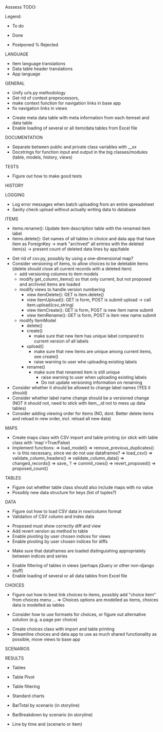 Asssess TODO:

Legend:
- To do
+ Done
* Postponed
% Rejected

LANGUAGE
- Item language translations
- Data table header translations
- App language 

GENERAL
+ Unify urls.py methodology
+ Get rid of context preprocessors, 
+ make context function for navigation links in base app 
+ fix navigation links in views
* Create meta data table with meta information from each itemset and data table
* Enable loading of several or all item/data tables from Excel file

DOCUMENTATION
- Separate between public and private class variables with __xx
- Docstrings for function input and output in the big classes/modules (table, models, history, views)

TESTS
- Figure out how to make good tests

HISTORY

LOGGING
- Log error messages when batch uploading from an entire spreadsheet
- Sanity check upload without actually writing data to database

ITEMS
- items.rename(): Update item description table with the renamed item label
- items.delete(): Get names of all tables in choice and data app that have item as ForeignKey
  -> mark "archived" all entries with the deleted item(s)
  -> present count of deleted data lines by app/table

+ Get rid of csv.py, possibly by using a one-dimensional map?
+ Consider versioning of items, to allow choices to be deletable items (delete should close all current records with a deleted item)
  + add versioning columns to item models
  + modify get_column_items() so that only current, but not proposed and archived items are loaded
  + modify views to handle version numbering
    + view itemDelete(): GET is item.delete()
    + view itemUpload(): GET is form, POST is submit upload -> call item.upload(csv_string)
    + view itemCreate(): GET is form, POST is new item name submit
    + view itemRename(): GET is form, POST is item new name submit
  + modify ItemModel
    + delete()
    + create()
      + make sure that new item has unique label compared to current version of all labels
    + upload()
      + make sure that new items are unique among current items, see create()
      + raise warning to user whe uploading existing labels
    + rename()
      + make sure that renamed item is still unique
         + raise warning to user when uploading existing labels 
         + Do not update versioning information on renaming
+ Consider whether it should be allowed to change label names (YES it should)
+ Consider whether label name change should be a versioned change (NOT it should not, need to stick with item__id not to mess up data tables)
+ Consider adding viewing order for items (NO, dont. Better delete items and reload in new order, incl. reload all new data)

MAPS
- Create maps class with CSV import and table printing (or stick with table class with 'map'=True/False)
- Implement functions:
  => load_model()
  => remove_previous_duplicates() <- is this necessary, since we do not use dataframes?
  => load_csv()
  => validate_column_headers()
  => validate_column_data()
  => changed_records()
  => save_ ?
  => commit_rows()
  => revert_proposed()
  => proposed_count()

TABLES
- Figure out whether table class should also include maps with no value
- Possibly new data structure for keys (list of tuples?)

DATA
- Figure out how to load CSV data in row/column format 
- Validation of CSV column and index data
+ Proposed must show correctly diff and view
+ Add revert version as method to table
+ Enable pivoting by user chosen indices for views
+ Enable pivoting by user chosen indices for diffs
- Make sure that dataframes are loaded distinguishing appropriately between indices and series
* Enable filtering of tables in views (perhaps jQuery or other non-django stuff)
* Enable loading of several or all data tables from Excel file

CHOICES
+ Figure out how to best link choices to items, possibly add "choice item" from choices menu ... 
  => Choices options are modelled as items, choices data is modelled as tables
- Consider how to use formsets for choices, or figure out alternative solution (e.g. a page per choice)
+ Create choices class with import and table printing
+ Streamline choices and data app to use as much shared functionality as possible, move views to base app


SCENARIOS


RESULTS
- Tables
- Table Pivot 
- Table filtering

- Standard charts
- BarTotal by scenario (in storyline)
- BarBreakdown by scenario (in storyline)
- Line by time and (scenario or item)

